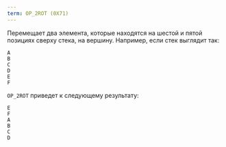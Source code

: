```yaml
---
term: OP_2ROT (0X71)
---
```


Перемещает два элемента, которые находятся на шестой и пятой позициях сверху стека, на вершину. Например, если стек выглядит так:

```text
A
B
C
D
E
F
```

`OP_2ROT` приведет к следующему результату:

```text
E
F
A
B
C
D
```
